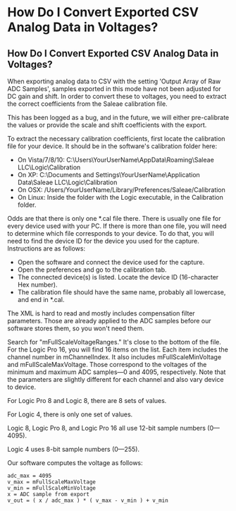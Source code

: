 # How Do I Convert Exported CSV Analog Data in Voltages?

## How Do I Convert Exported CSV Analog Data in Voltages?

When exporting analog data to CSV with the setting 'Output Array of Raw ADC Samples', samples exported in this mode have not been adjusted for DC gain and shift. In order to convert these to voltages, you need to extract the correct coefficients from the Saleae calibration file.

This has been logged as a bug, and in the future, we will either pre-calibrate the values or provide the scale and shift coefficients with the export.

To extract the necessary calibration coefficients, first locate the calibration file for your device. It should be in the software's calibration folder here:

* On Vista/7/8/10: C:\Users\YourUserName\AppData\Roaming\Saleae LLC\Logic\Calibration
* On XP: C:\Documents and Settings\YourUserName\Application Data\Saleae LLC\Logic\Calibration
* On OSX: /Users/YourUserName/Library/Preferences/Saleae/Calibration
* On Linux: Inside the folder with the Logic executable, in the Calibration folder.

Odds are that there is only one \*.cal file there. There is usually one file for every device used with your PC. If there is more than one file, you will need to determine which file corresponds to your device. To do that, you will need to find the device ID for the device you used for the capture. Instructions are as follows:

* Open the software and connect the device used for the capture.
* Open the preferences and go to the calibration tab.
* The connected device\(s\) is listed. Locate the device ID \(16-character Hex number\).
* The calibration file should have the same name, probably all lowercase, and end in \*.cal.

The XML is hard to read and mostly includes compensation filter parameters. Those are already applied to the ADC samples before our software stores them, so you won't need them.

Search for "mFullScaleVoltageRanges." It's close to the bottom of the file. For the Logic Pro 16, you will find 16 items on the list. Each item includes the channel number in mChannelIndex. It also includes mFullScaleMinVoltage and mFullScaleMaxVoltage. Those correspond to the voltages of the minimum and maximum ADC samples—0 and 4095, respectively. Note that the parameters are slightly different for each channel and also vary device to device.

For Logic Pro 8 and Logic 8, there are 8 sets of values.

For Logic 4, there is only one set of values.

Logic 8, Logic Pro 8, and Logic Pro 16 all use 12-bit sample numbers \(0—4095\).

Logic 4 uses 8-bit sample numbers \(0—255\).

Our software computes the voltage as follows:

```text
adc_max = 4095
v_max = mFullScaleMaxVoltage
v_min = mFullScaleMinVoltage 
x = ADC sample from export
v_out = ( x / adc_max ) * ( v_max - v_min ) + v_min
```

